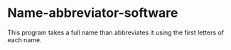 # Name-abbreviator-software
This program takes a full name than abbreviates it using the first letters of each name.
